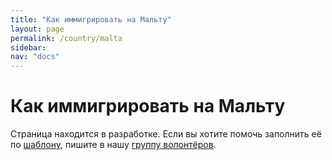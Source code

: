 ```yaml
---
title: "Как иммигрировать на Мальту"
layout: page
permalink: /country/malta
sidebar:
nav: "docs"
---
```


# Как иммигрировать на Мальту

Страница находится в разработке. Если вы хотите помочь заполнить её по [шаблону](/template), пишите в нашу [группу волонтёров](https://t.me/+FHi3FnJaoWJkMDAx).
